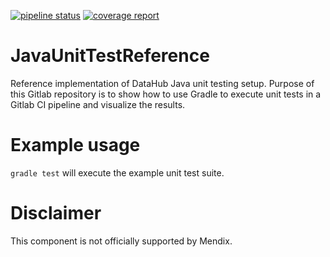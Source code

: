 [![pipeline status](https://gitlab.rnd.mendix.com/platformcore/javaunittestreference/badges/master/pipeline.svg)](https://gitlab.rnd.mendix.com/platformcore/javaunittestreference/-/commits/master)
[![coverage report](https://gitlab.rnd.mendix.com/platformcore/javaunittestreference/badges/master/coverage.svg)](https://gitlab.rnd.mendix.com/platformcore/javaunittestreference/-/commits/master) 

# JavaUnitTestReference

Reference implementation of DataHub Java unit testing setup.
Purpose of this Gitlab repository is to show how to use Gradle to execute unit tests in a Gitlab CI pipeline and visualize the results.

# Example usage

`gradle test` will execute the example unit test suite.

# Disclaimer

This component is not officially supported by Mendix.
